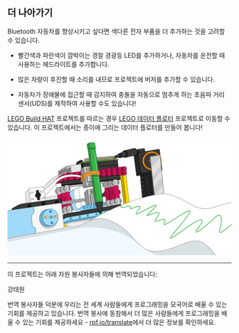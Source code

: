 ## 더 나아가기

Bluetooth 자동차를 향상시키고 싶다면 색다른 전자 부품을 더 추가하는 것을 고려할 수 있습니다.

+ 빨간색과 파란색이 깜박이는 경찰 경광등 LED를 추가하거나, 자동차를 운전할 때 사용하는 헤드라이트를 추가합니다.

+ 많은 차량이 후진할 때 소리를 내므로 프로젝트에 버저를 추가할 수 있습니다.

+ 자동차가 장애물에 접근할 때 감지하여 충돌을 자동으로 멈추게 하는 초음파 거리 센서(UDS)를 제작하여 사용할 수도 있습니다!

[LEGO Build HAT](https://projects.raspberrypi.org/ko-KR/pathways/lego-intro) 프로젝트를 따르는 경우 [LEGO 데이터 플로터](https://projects.raspberrypi.org/ko-KR/projects/lego-plotter) 프로젝트로 이동할 수 있습니다. 이 프로젝트에서는 종이에 그리는 데이터 플로터를 만들어 봅니다!

![LEGO 데이터 플로터](images/plotterbanner.png)

***
이 프로젝트는 아래 자원 봉사자들에 의해 번역되었습니다:

강태원

번역 봉사자들 덕분에 우리는 전 세계 사람들에게 프로그래밍을 모국어로 배울 수 있는 기회를 제공하고 있습니다. 번역 봉사에 동참해서 더 많은 사람들에게 프로그래밍을 배울 수 있는 기회를 제공하세요 - [rpf.io/translate](https://rpf.io/translate)에서 더 많은 정보를 확인하세요.
